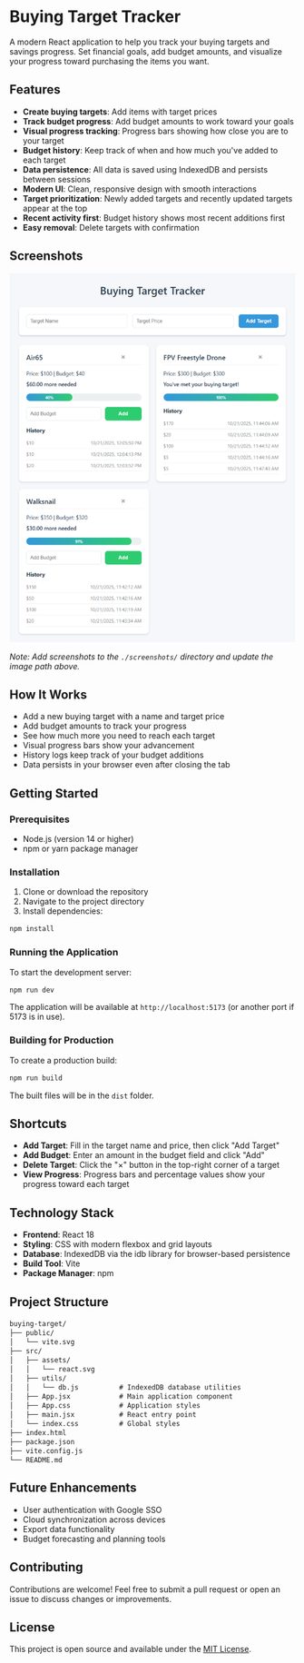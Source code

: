 # Buying Target Tracker

A modern React application to help you track your buying targets and savings progress. Set financial goals, add budget amounts, and visualize your progress toward purchasing the items you want.

## Features

- **Create buying targets**: Add items with target prices
- **Track budget progress**: Add budget amounts to work toward your goals
- **Visual progress tracking**: Progress bars showing how close you are to your target
- **Budget history**: Keep track of when and how much you've added to each target
- **Data persistence**: All data is saved using IndexedDB and persists between sessions
- **Modern UI**: Clean, responsive design with smooth interactions
- **Target prioritization**: Newly added targets and recently updated targets appear at the top
- **Recent activity first**: Budget history shows most recent additions first
- **Easy removal**: Delete targets with confirmation

## Screenshots

![Buying Target Tracker Screenshot](./screenshots/screenshot.png)

*Note: Add screenshots to the `./screenshots/` directory and update the image path above.*

## How It Works

- Add a new buying target with a name and target price
- Add budget amounts to track your progress
- See how much more you need to reach each target
- Visual progress bars show your advancement
- History logs keep track of your budget additions
- Data persists in your browser even after closing the tab

## Getting Started

### Prerequisites

- Node.js (version 14 or higher)
- npm or yarn package manager

### Installation

1. Clone or download the repository
2. Navigate to the project directory
3. Install dependencies:

```bash
npm install
```

### Running the Application

To start the development server:

```bash
npm run dev
```

The application will be available at `http://localhost:5173` (or another port if 5173 is in use).

### Building for Production

To create a production build:

```bash
npm run build
```

The built files will be in the `dist` folder.

## Shortcuts

- **Add Target**: Fill in the target name and price, then click "Add Target"
- **Add Budget**: Enter an amount in the budget field and click "Add"
- **Delete Target**: Click the "×" button in the top-right corner of a target
- **View Progress**: Progress bars and percentage values show your progress toward each target

## Technology Stack

- **Frontend**: React 18
- **Styling**: CSS with modern flexbox and grid layouts
- **Database**: IndexedDB via the idb library for browser-based persistence
- **Build Tool**: Vite
- **Package Manager**: npm

## Project Structure

```
buying-target/
├── public/
│   └── vite.svg
├── src/
│   ├── assets/
│   │   └── react.svg
│   ├── utils/
│   │   └── db.js          # IndexedDB database utilities
│   ├── App.jsx            # Main application component
│   ├── App.css            # Application styles
│   ├── main.jsx           # React entry point
│   └── index.css          # Global styles
├── index.html
├── package.json
├── vite.config.js
└── README.md
```

## Future Enhancements

- User authentication with Google SSO
- Cloud synchronization across devices
- Export data functionality
- Budget forecasting and planning tools

## Contributing

Contributions are welcome! Feel free to submit a pull request or open an issue to discuss changes or improvements.

## License

This project is open source and available under the [MIT License](LICENSE).